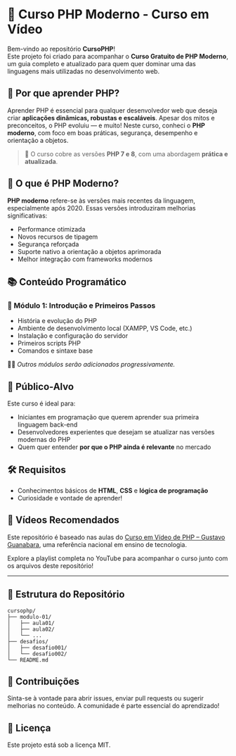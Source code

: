 # 📘 Curso PHP Moderno - Curso em Vídeo

Bem-vindo ao repositório **CursoPHP**!  
Este projeto foi criado para acompanhar o **Curso Gratuito de PHP Moderno**, um guia completo e atualizado para quem quer dominar uma das linguagens mais utilizadas no desenvolvimento web.

## 🚀 Por que aprender PHP?

Aprender PHP é essencial para qualquer desenvolvedor web que deseja criar **aplicações dinâmicas, robustas e escaláveis**. Apesar dos mitos e preconceitos, o PHP evoluiu — e muito! Neste curso, conheci o **PHP moderno**, com foco em boas práticas, segurança, desempenho e orientação a objetos.

> 📅 O curso cobre as versões **PHP 7 e 8**, com uma abordagem **prática e atualizada**.

## 🧠 O que é PHP Moderno?

**PHP moderno** refere-se às versões mais recentes da linguagem, especialmente após 2020. Essas versões introduziram melhorias significativas:

- Performance otimizada
- Novos recursos de tipagem
- Segurança reforçada
- Suporte nativo a orientação a objetos aprimorada
- Melhor integração com frameworks modernos

## 📚 Conteúdo Programático

### 🔹 Módulo 1: Introdução e Primeiros Passos

- História e evolução do PHP
- Ambiente de desenvolvimento local (XAMPP, VS Code, etc.)
- Instalação e configuração do servidor
- Primeiros scripts PHP
- Comandos e sintaxe base

🧑‍🏫 *Outros módulos serão adicionados progressivamente.*

## 🎯 Público-Alvo

Este curso é ideal para:

- Iniciantes em programação que querem aprender sua primeira linguagem back-end
- Desenvolvedores experientes que desejam se atualizar nas versões modernas do PHP
- Quem quer entender **por que o PHP ainda é relevante** no mercado

## 🛠 Requisitos

- Conhecimentos básicos de **HTML**, **CSS** e **lógica de programação**
- Curiosidade e vontade de aprender!

## 🎥 Vídeos Recomendados

Este repositório é baseado nas aulas do [Curso em Vídeo de PHP – Gustavo Guanabara](https://www.youtube.com/playlist?list=PLHz_AreHm4dlFPrCXCmd5g92860x_Pbr_), uma referência nacional em ensino de tecnologia.

Explore a playlist completa no YouTube para acompanhar o curso junto com os arquivos deste repositório!

---

## 📂 Estrutura do Repositório

```plaintext
cursophp/
├── modulo-01/
│   ├── aula01/
│   ├── aula02/
│   └── ...
├── desafios/
│   ├── desafio001/
│   └── desafio002/
└── README.md
```

## 🤝 Contribuições
Sinta-se à vontade para abrir issues, enviar pull requests ou sugerir melhorias no conteúdo. A comunidade é parte essencial do aprendizado!

## 📄 Licença
Este projeto está sob a licença MIT.
